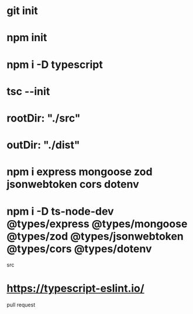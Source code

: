 # git init

# npm init

# npm i -D typescript

# tsc --init

# rootDir: "./src"

# outDir: "./dist"

# npm i express mongoose zod jsonwebtoken cors dotenv

# npm i -D ts-node-dev @types/express @types/mongoose @types/zod @types/jsonwebtoken @types/cors @types/dotenv

src

# https://typescript-eslint.io/

pull request